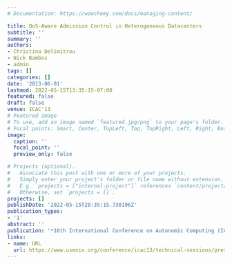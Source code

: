```yaml
---
# Documentation: https://wowchemy.com/docs/managing-content/

title: QoS-Aware Admission Control in Heterogeneous Datacenters
subtitle: ''
summary: ''
authors:
- Christina Delimitrou
- Nick Bambos
- admin
tags: []
categories: []
date: '2013-06-01'
lastmod: 2022-05-15T13:35:15-07:00
featured: false
draft: false
venue: ICAC'13
# Featured image
# To use, add an image named `featured.jpg/png` to your page's folder.
# Focal points: Smart, Center, TopLeft, Top, TopRight, Left, Right, BottomLeft, Bottom, BottomRight.
image:
  caption: ''
  focal_point: ''
  preview_only: false

# Projects (optional).
#   Associate this post with one or more of your projects.
#   Simply enter your project's folder or file name without extension.
#   E.g. `projects = ["internal-project"]` references `content/project/deep-learning/index.md`.
#   Otherwise, set `projects = []`.
projects: []
publishDate: '2022-05-15T20:35:15.730196Z'
publication_types:
- '1'
abstract: ''
publication: '*10th International Conference on Autonomic Computing (ICAC)*'
links:
- name: URL
  url: https://www.usenix.org/conference/icac13/technical-sessions/presentation/delimitrou
---
```

